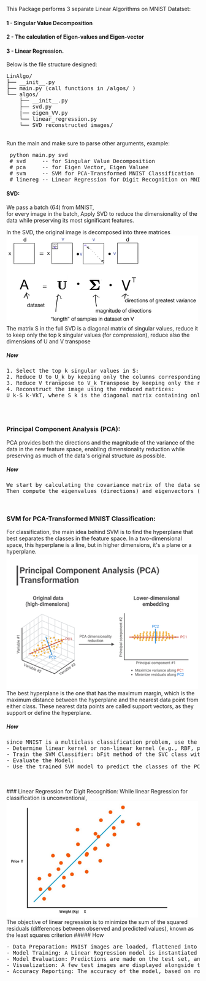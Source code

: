 This Package performs 3 separate Linear Algorithms on MNIST Datatset:<br>
#### 1 - Singular Value Decomposition <br>
#### 2 - The calculation of Eigen-values and Eigen-vector <br>
#### 3 - Linear Regression. <br>

Below is the file structure designed:
<pre>
LinAlgo/
├── __init__.py
├── main.py (call functions in /algos/ )
└── algos/ 
    ├── __init__.py
    ├── svd.py
    |── eigen_VV.py
    └── linear_regression.py
    └── SVD reconstructed_images/
</pre>

 <br>
Run the main and make sure to parse other arguments, example:  
<pre>
 python main.py svd
 # svd     -- for Singular Value Decomposition 
 # pca     -- for Eigen Vector, Eigen Valuee  
 # svm     -- SVM for PCA-Transformed MNIST Classification
 # linereg -- Linear Regression for Digit Recognition on MNIST dataset  
</pre>  
 
#### SVD:
We pass a batch (64) from MNIST,<br> 
for every image in the batch, Apply SVD to reduce the dimensionality of the data while preserving its most significant features.

 In the SVD, the original image is decomposed into three matrices 
<br>
 <img src="images/svd.png" width="500" >
<br>
The matrix S in the full SVD is a diagonal matrix of singular values, reduce it to keep only the top 
k singular values (for compression), reduce also the dimensions of U and V transpose

##### How
<pre>
1. Select the top k singular values in S: 
2. Reduce U to U_k by keeping only the columns corresponding to the top k singular values.
3. Reduce V transpose to V_k Transpose by keeping only the rows corresponding to the top k singular values.
4. Reconstruct the image using the reduced matrices: 
U_k⋅S_k⋅VkT, where S k is the diagonal matrix containing only the top k singular values
</pre>


<br>
<br>

### Principal Component Analysis (PCA):
PCA provides both the directions and the magnitude of the variance of the data in the new feature space, enabling dimensionality reduction while preserving as much of the data's original structure as possible.
##### How
<pre>
We start by calculating the covariance matrix of the data set, to understand variation between data. 
Then compute the eigenvalues (directions) and eigenvectors (magnitude of variance) of this covariance matrix
</pre>
<br>

### SVM for PCA-Transformed MNIST Classification:
For classification, the main idea behind SVM is to find the hyperplane that best separates the classes in the feature space. In a two-dimensional space, this hyperplane is a line, but in higher dimensions, it's a plane or a hyperplane.
<br><img src="images/pca.png" width="500" ><br>
The best hyperplane is the one that has the maximum margin, which is the maximum distance between the hyperplane and the nearest data point from either class. These nearest data points are called support vectors, as they support or define the hyperplane.
##### How
<pre>
since MNIST is a multiclass classification problem, use the SVC class from the sklearn.svm module. SVC will automatically use one-vs-one or one-vs-all strategy for multiclass classification.
- Determine linear kernel or non-linear kernel (e.g., RBF, polynomial) based on the complexity of the transformed features using simple grid search with cross-validation.
- Train the SVM Classifier: bFit method of the SVC class with the PCA-reduced features as input and the corresponding labels.
- Evaluate the Model:
- Use the trained SVM model to predict the classes of the PCA-transformed test set. Assess the model's performance using appropriate metrics, such as accuracy, precision, recall, or the confusion matrix. 
</pre>
<br>
<br>
### Linear Regression for Digit Recognition:
While linear Regression for classification is unconventional, 
<br><img src="images/linereg.jpg" width="500" ><br>
The objective of linear regression is to minimize the sum of the squared residuals (differences between observed and predicted values), known as the least squares criterion
##### How
<pre>
- Data Preparation: MNIST images are loaded, flattened into vectors, and converted to NumPy arrays for processing.
- Model Training: A Linear Regression model is instantiated and trained on the flattened training images and labels.
- Model Evaluation: Predictions are made on the test set, and performance is evaluated using mean squared error and accuracy of rounded predictions.
- Visualization: A few test images are displayed alongside their actual and predicted labels for qualitative evaluation.
- Accuracy Reporting: The accuracy of the model, based on rounded predictions, is calculated and reported as a percentage.
</pre>
